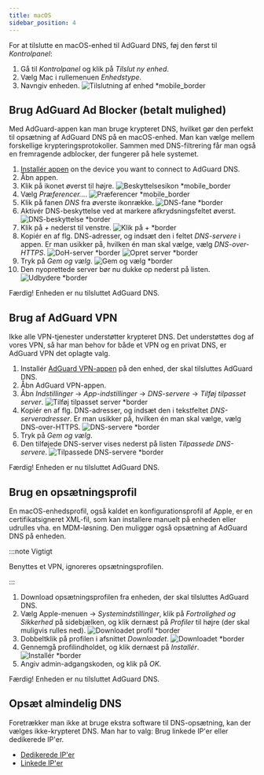 ```yaml
---
title: macOS
sidebar_position: 4
---
```


For at tilslutte en macOS-enhed til AdGuard DNS, føj den først til _Kontrolpanel_:

1. Gå til _Kontrolpanel_ og klik på _Tilslut ny enhed_.
2. Vælg Mac i rullemenuen _Enhedstype_.
3. Navngiv enheden.
   ![Tilslutning af enhed \*mobile_border](https://cdn.adtidy.org/content/kb/dns/private/new_dns/connect/mac_ab/choose_mac.png)

## Brug AdGuard Ad Blocker (betalt mulighed)

Med AdGuard-appen kan man bruge krypteret DNS, hvilket gør den perfekt til opsætning af AdGuard DNS på en macOS-enhed. Man kan vælge mellem forskellige krypteringsprotokoller. Sammen med DNS-filtrering får man også en fremragende adblocker, der fungerer på hele systemet.

1. [Installér appen](https://adguard.com/adguard-mac/overview.html) on the device you want to connect to AdGuard DNS.
2. Åbn appen.
3. Klik på ikonet øverst til højre.
   ![Beskyttelsesikon \*mobile_border](https://cdn.adtidy.org/content/kb/dns/private/new_dns/connect/mac_ab/mac_step3.png)
4. Vælg _Præferencer..._.
   ![Præferencer \*mobile_border](https://cdn.adtidy.org/content/kb/dns/private/new_dns/connect/mac_ab/mac_step4.png)
5. Klik på fanen _DNS_ fra øverste ikonrække.
   ![DNS-fane \*border](https://cdn.adtidy.org/content/kb/dns/private/new_dns/connect/mac_ab/mac_step5.png)
6. Aktivér DNS-beskyttelse ved at markere afkrydsningsfeltet øverst.
   ![DNS-beskyttelse \*border](https://cdn.adtidy.org/content/kb/dns/private/new_dns/connect/mac_ab/mac_step6.png)
7. Klik på _+_ nederst til venstre.
   ![Klik på + \*border](https://cdn.adtidy.org/content/kb/dns/private/new_dns/connect/mac_ab/mac_step7.png)
8. Kopiér en af flg. DNS-adresser, og indsæt den i feltet _DNS-servere_ i appen. Er man usikker på, hvilken én man skal vælge, vælg _DNS-over-HTTPS_.
   ![DoH-server \*border](https://cdn.adtidy.org/content/kb/dns/private/new_dns/connect/mac_ab/mac_step8_1.png)
   ![Opret server \*border](https://cdn.adtidy.org/content/kb/dns/private/new_dns/connect/mac_ab/mac_step8_2.png)
9. Tryk på _Gem og vælg_.
   ![Gem og vælg \*border](https://cdn.adtidy.org/content/kb/dns/private/new_dns/connect/mac_ab/mac_step9.png)
10. Den nyoprettede server bør nu dukke op nederst på listen.
    ![Udbydere \*border](https://cdn.adtidy.org/content/kb/dns/private/new_dns/connect/mac_ab/mac_step10.png)

Færdig! Enheden er nu tilsluttet AdGuard DNS.

## Brug af AdGuard VPN

Ikke alle VPN-tjenester understøtter krypteret DNS. Det understøttes dog af vores VPN, så har man behov for både et VPN og en privat DNS, er AdGuard VPN det oplagte valg.

1. Installér [AdGuard VPN-appen](https://adguard-vpn.com/mac/overview.html) på den enhed, der skal tilsluttes AdGuard DNS.
2. Åbn AdGuard VPN-appen.
3. Åbn _Indstillinger_ → _App-indstillinger_ → _DNS-servere_ → _Tilføj tilpasset server_.
   ![Tilføj tilpasset server \*border](https://cdn.adtidy.org/content/kb/dns/private/new_dns/connect/mac_vpn/mac_step3.png)
4. Kopiér en af flg. DNS-adresser, og indsæt den i tekstfeltet _DNS-serveradresser_. Er man usikker på, hvilken én man skal vælge, vælg DNS-over-HTTPS.
   ![DNS-servere \*border](https://cdn.adtidy.org/content/kb/dns/private/new_dns/connect/mac_vpn/mac_step4.png)
5. Tryk på _Gem og vælg_.
6. Den tilføjede DNS-server vises nederst på listen _Tilpassede DNS-servere_.
   ![Tilpassede DNS-servere \*border](https://cdn.adtidy.org/content/kb/dns/private/new_dns/connect/mac_vpn/mac_step6.png)

Færdig! Enheden er nu tilsluttet AdGuard DNS.

## Brug en opsætningsprofil

En macOS-enhedsprofil, også kaldet en konfigurationsprofil af Apple, er en certifikatsigneret XML-fil, som kan installere manuelt på enheden eller udrulles vha. en MDM-løsning. Den muliggør også opsætning af AdGuard DNS på enheden.

:::note Vigtigt

Benyttes et VPN, ignoreres opsætningsprofilen.

:::

1. Download opsætningsprofilen fra enheden, der skal tilsluttes AdGuard DNS.
2. Vælg Apple-menuen → _Systemindstillinger_, klik på _Fortrolighed og Sikkerhed_ på sidebjælken, og klik dernæst på _Profiler_ til højre (der skal muligvis rulles ned).
   ![Downloadet profil \*border](https://cdn.adtidy.org/content/kb/dns/private/new_dns/connect/mac_profile/mac_step2.png)
3. Dobbeltklik på profilen i afsnittet _Downloadet_.
   ![Downloadet \*border](https://cdn.adtidy.org/content/kb/dns/private/new_dns/connect/mac_profile/mac_step3.png)
4. Gennemgå profilindholdet, og klik dernæst på _Installér_.
   ![Installér \*border](https://cdn.adtidy.org/content/kb/dns/private/new_dns/connect/mac_profile/mac_step4.png)
5. Angiv admin-adgangskoden, og klik på _OK_.

Færdig! Enheden er nu tilsluttet AdGuard DNS.

## Opsæt almindelig DNS

Foretrækker man ikke at bruge ekstra software til DNS-opsætning, kan der vælges ikke-krypteret DNS. Man har to valg: Brug linkede IP'er eller dedikerede IP'er.

- [Dedikerede IP'er](/private-dns/connect-devices/other-options/dedicated-ip.md)
- [Linkede IP'er](/private-dns/connect-devices/other-options/linked-ip.md)
